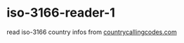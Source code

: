 # iso-3166-reader-1
 read iso-3166 country infos from [countrycallingcodes.com](https://www.countrycallingcodes.com/)
